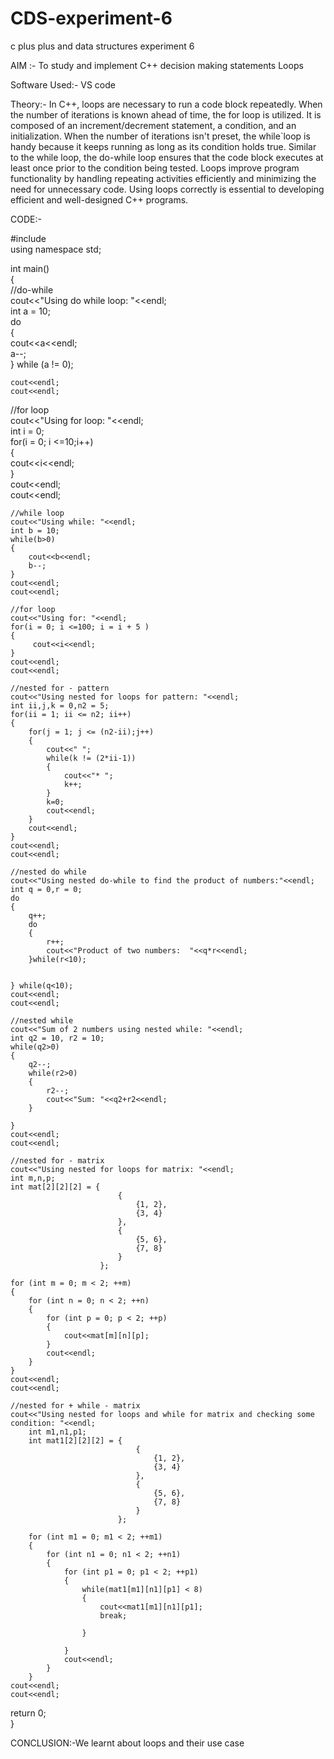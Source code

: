 # CDS-experiment-6
c plus plus and data structures experiment 6

AIM :- To study and implement C++ decision making statements Loops<br>

Software Used:- VS code 

Theory:- In C++, loops are necessary to run a code block repeatedly. When the number of iterations is known ahead of time, the for loop is utilized. It is composed of an increment/decrement statement, a condition, and an initialization. When the number of iterations isn't preset, the while`loop is handy because it keeps running as long as its condition holds true. Similar to the while loop, the do-while loop ensures that the code block executes at least once prior to the condition being tested. Loops improve program functionality by handling repeating activities efficiently and minimizing the need for unnecessary code. Using loops correctly is essential to developing efficient and well-designed C++ programs. <br>

CODE:- <br>



#include <iostream><br>
using namespace std; <br>

int main()<br>
{<br>
    //do-while<br>
    cout<<"Using do while loop: "<<endl;<br>
    int a = 10;<br>
    do<br>
    {<br>
        cout<<a<<endl;<br>
        a--;<br>
    } while (a != 0);<br>

    cout<<endl;
    cout<<endl;

   //for loop<br>
    cout<<"Using for loop: "<<endl;<br>
    int i = 0;<br>
    for(i = 0; i <=10;i++)<br>
    {<br>
        cout<<i<<endl;<br>
    }<br>
    cout<<endl;<br>
    cout<<endl;<br>

    //while loop
    cout<<"Using while: "<<endl;
    int b = 10;
    while(b>0)
    {
        cout<<b<<endl;
        b--;
    }
    cout<<endl;
    cout<<endl;

    //for loop
    cout<<"Using for: "<<endl;
    for(i = 0; i <=100; i = i + 5 )
    {
         cout<<i<<endl;
    }
    cout<<endl;
    cout<<endl;

    //nested for - pattern
    cout<<"Using nested for loops for pattern: "<<endl;
    int ii,j,k = 0,n2 = 5;
    for(ii = 1; ii <= n2; ii++)
    {
        for(j = 1; j <= (n2-ii);j++)
        {
            cout<<" ";
            while(k != (2*ii-1))
            {
                cout<<"* ";
                k++;
            }
            k=0;
            cout<<endl;    
        }   
        cout<<endl;
    }
    cout<<endl;
    cout<<endl;

    //nested do while
    cout<<"Using nested do-while to find the product of numbers:"<<endl;
    int q = 0,r = 0;
    do
    {
        q++;
        do
        {
            r++;
            cout<<"Product of two numbers:  "<<q*r<<endl;
        }while(r<10);
        

    } while(q<10);
    cout<<endl;
    cout<<endl; 

    //nested while
    cout<<"Sum of 2 numbers using nested while: "<<endl;
    int q2 = 10, r2 = 10;
    while(q2>0)
    {
        q2--;
        while(r2>0)
        {
            r2--;
            cout<<"Sum: "<<q2+r2<<endl;
        }

    }
    cout<<endl;
    cout<<endl; 
    
    //nested for - matrix
    cout<<"Using nested for loops for matrix: "<<endl;
    int m,n,p;
    int mat[2][2][2] = {
                            {
                                {1, 2},
                                {3, 4}
                            }, 
                            {
                                {5, 6}, 
                                {7, 8}
                            }
                        };

    for (int m = 0; m < 2; ++m) 
    {
        for (int n = 0; n < 2; ++n) 
        {
            for (int p = 0; p < 2; ++p) 
            {
                cout<<mat[m][n][p];
            }
            cout<<endl;
        }
    }
    cout<<endl;
    cout<<endl; 
    
    //nested for + while - matrix
    cout<<"Using nested for loops and while for matrix and checking some condition: "<<endl;
        int m1,n1,p1;
        int mat1[2][2][2] = {
                                {
                                    {1, 2},
                                    {3, 4}
                                }, 
                                {
                                    {5, 6}, 
                                    {7, 8}
                                }
                            };

        for (int m1 = 0; m1 < 2; ++m1) 
        {
            for (int n1 = 0; n1 < 2; ++n1) 
            {
                for (int p1 = 0; p1 < 2; ++p1) 
                {
                    while(mat1[m1][n1][p1] < 8)
                    {
                        cout<<mat1[m1][n1][p1];
                        break;

                    }
                    
                }
                cout<<endl;
            }
        }
    cout<<endl;
    cout<<endl; 

   return 0;<br>
}<br>



CONCLUSION:-We learnt about loops and their use case
